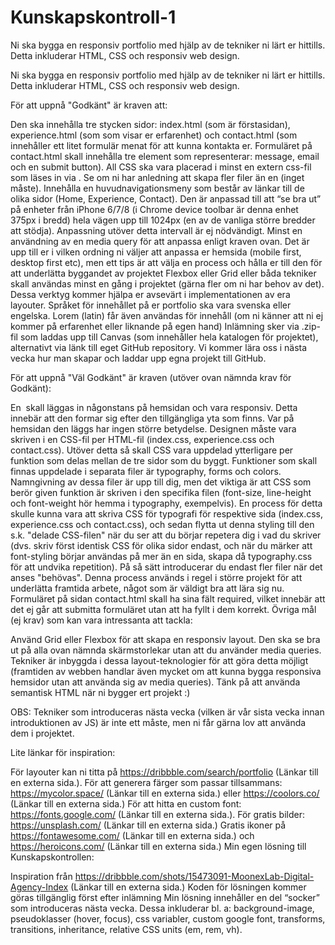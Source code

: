 # Kunskapskontroll-1
Ni ska bygga en responsiv portfolio med hjälp av de tekniker ni lärt er hittills.
Detta inkluderar HTML, CSS och responsiv web design.

Ni ska bygga en responsiv portfolio med hjälp av de tekniker ni lärt er hittills. Detta inkluderar HTML, CSS och responsiv web design.


För att uppnå "Godkänt" är kraven att:


Den ska innehålla tre stycken sidor: index.html (som är förstasidan), experience.html (som som visar er erfarenhet) och contact.html (som innehåller ett litet formulär menat för att kunna kontakta er. 
Formuläret på contact.html skall innehålla tre element som representerar: message, email och en submit button).
All CSS ska vara placerad i minst en extern css-fil som läses in via <link>. Se om ni har anledning att skapa fler filer än en (inget måste).
Innehålla en huvudnavigationsmeny som består av länkar till de olika sidor (Home, Experience, Contact).
Den är anpassad till att “se bra ut” på enheter från iPhone 6/7/8 (i Chrome device toolbar är denna enhet 375px i bredd) hela vägen upp till 1024px (en av de vanliga större bredder att stödja). Anpassning utöver detta intervall är ej nödvändigt.
Minst en användning av en media query för att anpassa enligt kraven ovan.
Det är upp till er i vilken ordning ni väljer att anpassa er hemsida (mobile first, desktop first etc), men ett tips är att välja en process och hålla er till den för att underlätta byggandet av projektet
Flexbox eller Grid eller båda tekniker skall användas minst en gång i projektet (gärna fler om ni har behov av det). Dessa verktyg kommer hjälpa er avsevärt i implementationen av era layouter.
Språket för innehållet på er portfolio ska vara svenska eller engelska. Lorem (latin) får även användas för innehåll (om ni känner att ni ej kommer på erfarenhet eller liknande på egen hand)
Inlämning sker via .zip-fil som laddas upp till Canvas (som innehåller hela katalogen för projektet), alternativt via länk till eget GitHub repository. Vi kommer lära oss i nästa vecka hur man skapar och laddar upp egna projekt till GitHub.


För att uppnå "Väl Godkänt" är kraven (utöver ovan nämnda krav för Godkänt):


En <img> skall läggas in någonstans på hemsidan och vara responsiv. Detta innebär att den formar sig efter den tillgängliga yta som finns. Var på hemsidan den läggs har ingen större betydelse.
Designen måste vara skriven i en CSS-fil per HTML-fil (index.css, experience.css och contact.css). Utöver detta så skall CSS vara uppdelad ytterligare per funktion som delas mellan de tre sidor som du byggt. Funktioner som skall finnas uppdelade i separata filer är typography, forms och colors. Namngivning av dessa filer är upp till dig, men det viktiga är att CSS som berör given funktion är skriven i den specifika filen (font-size, line-height och font-weight hör hemma i typography, exempelvis). En process för detta skulle kunna vara att skriva CSS för typografi för respektive sida (index.css, experience.css och contact.css), och sedan flytta ut denna styling till den s.k. "delade CSS-filen" när du ser att du börjar repetera dig i vad du skriver (dvs. skriv först identisk CSS för olika sidor endast, och när du märker att font-styling börjar användas på mer än en sida, skapa då typography.css för att undvika repetition). På så sätt introducerar du endast fler filer när det anses "behövas". Denna process används i regel i större projekt för att underlätta framtida arbete, något som är väldigt bra att lära sig nu.
Formuläret på sidan contact.html skall ha sina fält required, vilket innebär att det ej går att submitta formuläret utan att ha fyllt i dem korrekt.
Övriga mål (ej krav) som kan vara intressanta att tackla:

Använd Grid eller Flexbox för att skapa en responsiv layout. Den ska se bra ut på alla ovan nämnda skärmstorlekar utan att du använder media queries. Tekniker är inbyggda i dessa layout-teknologier för att göra detta möjligt (framtiden av webben handlar även mycket om att kunna bygga responsiva hemsidor utan att använda sig av media queries).
Tänk på att använda semantisk HTML när ni bygger ert projekt :)

OBS: Tekniker som introduceras nästa vecka (vilken är vår sista vecka innan introduktionen av JS) är inte ett måste, men ni får gärna lov att använda dem i projektet.

Lite länkar för inspiration:

För layouter kan ni titta på https://dribbble.com/search/portfolio (Länkar till en externa sida.).
För att generera färger som passar tillsammans: https://mycolor.space/ (Länkar till en externa sida.) eller https://coolors.co/ (Länkar till en externa sida.)
För att hitta en custom font: https://fonts.google.com/ (Länkar till en externa sida.).
För gratis bilder: https://unsplash.com/ (Länkar till en externa sida.)
Gratis ikoner på https://fontawesome.com/ (Länkar till en externa sida.) och https://heroicons.com/ (Länkar till en externa sida.)
Min egen lösning till Kunskapskontrollen: 

Inspiration från https://dribbble.com/shots/15473091-MoonexLab-Digital-Agency-Index (Länkar till en externa sida.)
Koden för lösningen kommer göras tillgänglig först efter inlämning
Min lösning innehåller en del “socker” som introduceras nästa vecka. Dessa inkluderar bl. a: background-image, pseudoklasser (hover, focus), css variabler, custom google font, transforms, transitions, inheritance, relative CSS units (em, rem, vh).
